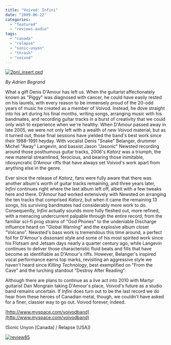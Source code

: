 ```yaml
---
title: "Voivod: Infini"
date: "2009-06-22"
categories: 
  - "featured"
  - "reviews-audio"
tags: 
  - "canada"
  - "relapse"
  - "sonic-unyon"
  - "thrash"
  - "voivod"
---
```


[![2pnl_insert.qxd](http://www.hellbound.ca/wp-content/uploads/2009/06/InfiniRGB2-300x300.jpg "2pnl_insert.qxd")](http://www.hellbound.ca/wp-content/uploads/2009/06/InfiniRGB2.jpg)

_By Adrien Begrand_

What a gift Denis D'Amour has left us. When the guitarist affectionately known as "Piggy" was diagnosed with cancer, he could have easily rested on his laurels, with every reason to be immensely proud of the 20-odd years of music he created as a member of Voivod. Instead, he dove straight into his art during his final months, writing songs, arranging music with his bandmates, and recording guitar tracks in a burst of creativity that we could only wish to experience when we're healthy. When D'Amour passed away in late 2005, we were not only left with a wealth of new Voivod material, but as it turned out, those final sessions have yielded the band's best work since their 1988-1991 heyday. With vocalist Denis "Snake" Belanger, drummer Michel "Away" Langevin, and bassist Jason "Jasonic" Newsted recording around those posthumous guitar tracks, 2006's _Katorz_ was a triumph, the new material streamlined, ferocious, and bearing those inimitable, idiosyncratic D'Amour riffs that have always set Voivod's work apart from anything else in the genre.

Ever since the release of _Katorz_, fans were fully aware that there was another album's worth of guitar tracks remaining, and three years later, _Infini_ continues right where the last album left off, albeit with a few tweaks here and there. D'Amour had worked extensively with Newsted on arranging the ten tracks that comprised _Katorz_, but when it came the remaining 13 songs, his surviving bandmates had considerably more work to do. Consequently, _Infini_ actually sounds more fully fleshed out, more refined, with a menacing undercurrent palpable through the entire record, from the familiar sci-fi prog strains of "God Phones" to the undeniable Discharge influence heard on "Global Warning" and the explosive album closer "Volcano". Newsted's bass work is tremendous this time around, a perfect foil for D'Amour's dissonant style and some of his most spirited work since his Flotsam and Jetsam days nearly a quarter century ago, while Langevin continues to deliver those characteristic fluid beats and fills that have become as identifiable as D'Amour's riffs. However, Belanger's inspired vocal performance earns top marks, revisiting an aggressive style we haven't heard since _Killing Technology_, best exemplified on "From the Cave" and the lurching standout "Destroy After Reading".

Although there are plans to continue as a live act into 2010 with Martyr guitarist Dan Mongrain taking D'Amour's place, Voivod's future as a studio band remains uncertain. If _Infini_ does turn out to be the last record we do hear from these heroes of Canadian metal, though, we couldn't have asked for a finer, classier way to go out. Voivod forever, indeed.

[http://www.myspace.com/voivodband](http://www.myspace.com/voivodband)

(Sonic Unyon \[Canada\] / Relapse \[USA\])

[![review85](http://www.hellbound.ca/wp-content/uploads/2009/05/review85.png "review85")](http://www.hellbound.ca/wp-content/uploads/2009/05/review85.png)
